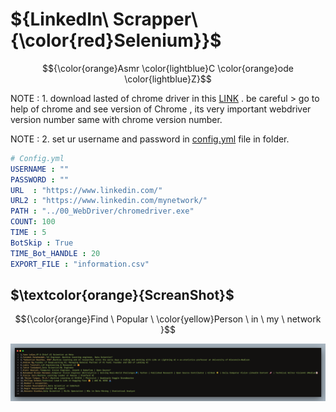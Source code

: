 # ${LinkedIn\ Scrapper\ {\color{red}Selenium}}$

$${\color{orange}Asmr  \color{lightblue}C \color{orange}ode \color{lightblue}Z}$$

NOTE : 1. download lasted of chrome driver in this [LINK](https://chromedriver.chromium.org/downloads) . be careful > go to help of chrome and see version of Chrome , its very important webdriver version number same with chrome version number.

NOTE : 2. set ur username and password in [config.yml]() file in folder.

```yml
# Config.yml
USERNAME : ""
PASSWORD : ""
URL  : "https://www.linkedin.com/"
URL2 : "https://www.linkedin.com/mynetwork/"
PATH : "../00_WebDriver/chromedriver.exe"
COUNT: 100
TIME : 5
BotSkip : True
TIME_Bot_HANDLE : 20
EXPORT_FILE : "information.csv"
```

## $\textcolor{orange}{ScreanShot}$

$${\color{orange}Find \ Popular \ \color{yellow}Person \ in \ my \ network }$$

![Find Popular Person in my network](./src/pic1.png)

<!-- <div align="center">
  <kbd>
    <img src="src/pic1.png" width = 800/>
  </kbd>
</div> -->